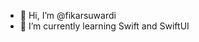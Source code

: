 - 👋 Hi, I’m @fikarsuwardi
- 🌱 I’m currently learning Swift and SwiftUI
<!---
fikarsuwardi/fikarsuwardi is a ✨ special ✨ repository because its `README.md` (this file) appears on your GitHub profile.
You can click the Preview link to take a look at your changes.
--->
